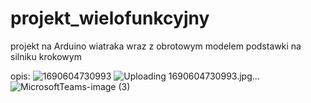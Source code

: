 # projekt_wielofunkcyjny
projekt na Arduino wiatraka wraz z obrotowym modelem podstawki na silniku krokowym


opis:
![1690604730993](https://github.com/faustyna77/projekt_wielofunkcyjny/assets/110495453/935489b2-fbef-4116-a056-7eab053de4eb)
![Uploading 1690604730993.jpg…]()
![MicrosoftTeams-image (3)](https://github.com/faustyna77/projekt_wielofunkcyjny/assets/110495453/15f38f09-36fe-4aa5-b0bc-ab0c8d16903b)
